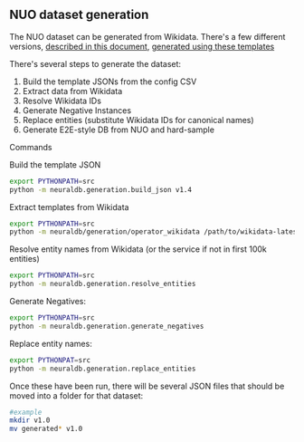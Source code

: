 
## NUO dataset generation

The NUO dataset can be generated from Wikidata. There's a few different versions, [described in this document](https://docs.google.com/document/d/1KD0hIi6NYfYzErldw2nj--H2skafmc_0zImcwphO-Gs/edit), [generated using these templates](https://docs.google.com/document/d/1qljPmDoYieA33UWEK3kZ4ZzS80LNalXbl7XHR4jQsck/edit)

There's several steps to generate the dataset: 

1) Build the template JSONs from the config CSV
2) Extract data from Wikidata
3) Resolve Wikidata IDs
4) Generate Negative Instances
5) Replace entities (substitute Wikidata IDs for canonical names)
6) Generate E2E-style DB from NUO and hard-sample

Commands 

Build the template JSON
```bash
export PYTHONPATH=src
python -m neuraldb.generation.build_json v1.4
```

Extract templates from Wikidata

```bash
export PYTHONPATH=src 
python -m neuraldb/generation/operator_wikidata /path/to/wikidata-latest.json.bz2 configs/generate_v1.4.json --complete
```

Resolve entity names from Wikidata (or the service if not in first 100k entities)

```bash
export PYTHONPATH=src
python -m neuraldb.generation.resolve_entities
```

Generate Negatives:

```bash
export PYTHONPATH=src
python -m neuraldb.generation.generate_negatives
```

Replace entity names:

```bash
export PYTHONPAT=src
python -m neuraldb.generation.replace_entities
```

Once these have been run, there will be several JSON files that should be moved into a folder for that dataset:

```bash
#example
mkdir v1.0
mv generated* v1.0
